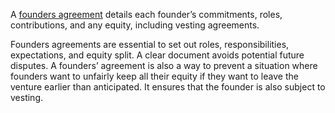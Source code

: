 A [founders agreement](https://clara.co/startup-legal-documents/founders-agreement/) details each founder’s commitments, roles, contributions, and any equity, including vesting agreements. 

Founders agreements are essential to set out roles, responsibilities, expectations, and equity split. A clear document avoids potential future disputes. A founders’ agreement is also a way to prevent a situation where founders want to unfairly keep all their equity if they want to leave the venture earlier than anticipated. It ensures that the founder is also subject to vesting.